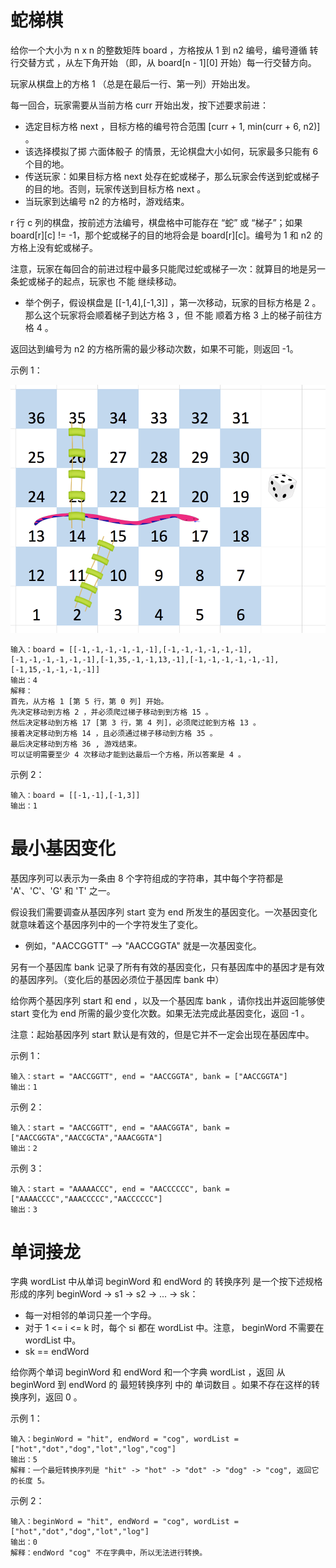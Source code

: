 # 蛇梯棋
给你一个大小为 n x n 的整数矩阵 board ，方格按从 1 到 n2 编号，编号遵循 转行交替方式 ，从左下角开始 （即，从 board[n - 1][0] 开始）每一行交替方向。

玩家从棋盘上的方格 1 （总是在最后一行、第一列）开始出发。

每一回合，玩家需要从当前方格 curr 开始出发，按下述要求前进：

- 选定目标方格 next ，目标方格的编号符合范围 [curr + 1, min(curr + 6, n2)] 。
- 该选择模拟了掷 六面体骰子 的情景，无论棋盘大小如何，玩家最多只能有 6 个目的地。
- 传送玩家：如果目标方格 next 处存在蛇或梯子，那么玩家会传送到蛇或梯子的目的地。否则，玩家传送到目标方格 next 。 
- 当玩家到达编号 n2 的方格时，游戏结束。

r 行 c 列的棋盘，按前述方法编号，棋盘格中可能存在 “蛇” 或 “梯子”；如果 board[r][c] != -1，那个蛇或梯子的目的地将会是 board[r][c]。编号为 1 和 n2 的方格上没有蛇或梯子。

注意，玩家在每回合的前进过程中最多只能爬过蛇或梯子一次：就算目的地是另一条蛇或梯子的起点，玩家也 不能 继续移动。

- 举个例子，假设棋盘是 [[-1,4],[-1,3]] ，第一次移动，玩家的目标方格是 2 。那么这个玩家将会顺着梯子到达方格 3 ，但 不能 顺着方格 3 上的梯子前往方格 4 。

返回达到编号为 n2 的方格所需的最少移动次数，如果不可能，则返回 -1。

示例 1：

![alt text](image.png)

    输入：board = [[-1,-1,-1,-1,-1,-1],[-1,-1,-1,-1,-1,-1],[-1,-1,-1,-1,-1,-1],[-1,35,-1,-1,13,-1],[-1,-1,-1,-1,-1,-1],[-1,15,-1,-1,-1,-1]]
    输出：4
    解释：
    首先，从方格 1 [第 5 行，第 0 列] 开始。 
    先决定移动到方格 2 ，并必须爬过梯子移动到到方格 15 。
    然后决定移动到方格 17 [第 3 行，第 4 列]，必须爬过蛇到方格 13 。
    接着决定移动到方格 14 ，且必须通过梯子移动到方格 35 。 
    最后决定移动到方格 36 , 游戏结束。 
    可以证明需要至少 4 次移动才能到达最后一个方格，所以答案是 4 。 
示例 2：

    输入：board = [[-1,-1],[-1,3]]
    输出：1
# 最小基因变化
基因序列可以表示为一条由 8 个字符组成的字符串，其中每个字符都是 'A'、'C'、'G' 和 'T' 之一。

假设我们需要调查从基因序列 start 变为 end 所发生的基因变化。一次基因变化就意味着这个基因序列中的一个字符发生了变化。

- 例如，"AACCGGTT" --> "AACCGGTA" 就是一次基因变化。

另有一个基因库 bank 记录了所有有效的基因变化，只有基因库中的基因才是有效的基因序列。（变化后的基因必须位于基因库 bank 中）

给你两个基因序列 start 和 end ，以及一个基因库 bank ，请你找出并返回能够使 start 变化为 end 所需的最少变化次数。如果无法完成此基因变化，返回 -1 。

注意：起始基因序列 start 默认是有效的，但是它并不一定会出现在基因库中。

示例 1：

    输入：start = "AACCGGTT", end = "AACCGGTA", bank = ["AACCGGTA"]
    输出：1
示例 2：

    输入：start = "AACCGGTT", end = "AAACGGTA", bank = ["AACCGGTA","AACCGCTA","AAACGGTA"]
    输出：2
示例 3：

    输入：start = "AAAAACCC", end = "AACCCCCC", bank = ["AAAACCCC","AAACCCCC","AACCCCCC"]
    输出：3
# 单词接龙
字典 wordList 中从单词 beginWord 和 endWord 的 转换序列 是一个按下述规格形成的序列 beginWord -> s1 -> s2 -> ... -> sk：

- 每一对相邻的单词只差一个字母。
- 对于 1 <= i <= k 时，每个 si 都在 wordList 中。注意， beginWord 不需要在 wordList 中。
- sk == endWord

给你两个单词 beginWord 和 endWord 和一个字典 wordList ，返回 从 beginWord 到 endWord 的 最短转换序列 中的 单词数目 。如果不存在这样的转换序列，返回 0 。

示例 1：

    输入：beginWord = "hit", endWord = "cog", wordList = ["hot","dot","dog","lot","log","cog"]
    输出：5
    解释：一个最短转换序列是 "hit" -> "hot" -> "dot" -> "dog" -> "cog", 返回它的长度 5。
示例 2：

    输入：beginWord = "hit", endWord = "cog", wordList = ["hot","dot","dog","lot","log"]
    输出：0
    解释：endWord "cog" 不在字典中，所以无法进行转换。